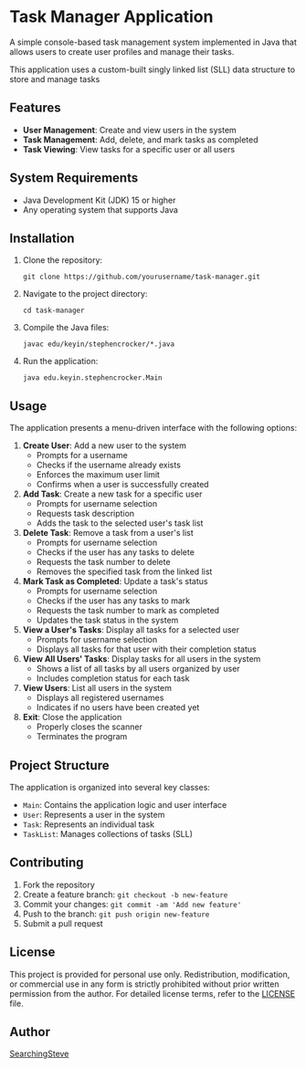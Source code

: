 # Task Manager Application

A simple console-based task management system implemented in Java that allows users to create user profiles and manage their tasks.

This application uses a custom-built singly linked list (SLL) data structure to store and manage tasks

## Features

- **User Management**: Create and view users in the system
- **Task Management**: Add, delete, and mark tasks as completed
- **Task Viewing**: View tasks for a specific user or all users

## System Requirements

- Java Development Kit (JDK) 15 or higher
- Any operating system that supports Java

## Installation

1. Clone the repository:
   ```
   git clone https://github.com/yourusername/task-manager.git
   ```
2. Navigate to the project directory:
   ```
   cd task-manager
   ```
3. Compile the Java files:
   ```
   javac edu/keyin/stephencrocker/*.java
   ```
4. Run the application:
   ```
   java edu.keyin.stephencrocker.Main
   ```


## Usage
The application presents a menu-driven interface with the following options:
1. **Create User**: Add a new user to the system
   - Prompts for a username
   - Checks if the username already exists
   - Enforces the maximum user limit 
   - Confirms when a user is successfully created
2. **Add Task**: Create a new task for a specific user
   - Prompts for username selection
   - Requests task description
   - Adds the task to the selected user's task list
3. **Delete Task**: Remove a task from a user's list
   - Prompts for username selection
   - Checks if the user has any tasks to delete
   - Requests the task number to delete
   - Removes the specified task from the linked list
4. **Mark Task as Completed**: Update a task's status
   - Prompts for username selection
   - Checks if the user has any tasks to mark
   - Requests the task number to mark as completed
   - Updates the task status in the system
5. **View a User's Tasks**: Display all tasks for a selected user
   - Prompts for username selection
   - Displays all tasks for that user with their completion status
6. **View All Users' Tasks**: Display tasks for all users in the system
   - Shows a list of all tasks by all users organized by user
   - Includes completion status for each task
7. **View Users**: List all users in the system
   - Displays all registered usernames
   - Indicates if no users have been created yet
8. **Exit**: Close the application
   - Properly closes the scanner
   - Terminates the program



## Project Structure

The application is organized into several key classes:
- `Main`: Contains the application logic and user interface
- `User`: Represents a user in the system
- `Task`: Represents an individual task
- `TaskList`: Manages collections of tasks (SLL)

## Contributing

1. Fork the repository
2. Create a feature branch: `git checkout -b new-feature`
3. Commit your changes: `git commit -am 'Add new feature'`
4. Push to the branch: `git push origin new-feature`
5. Submit a pull request

## License
This project is provided for personal use only. Redistribution, modification, or commercial use in any form is strictly prohibited without prior written permission from the author.
For detailed license terms, refer to the [LICENSE](./LICENSE.md) file.

## Author
[SearchingSteve](https://github.com/SearchingSteve)
